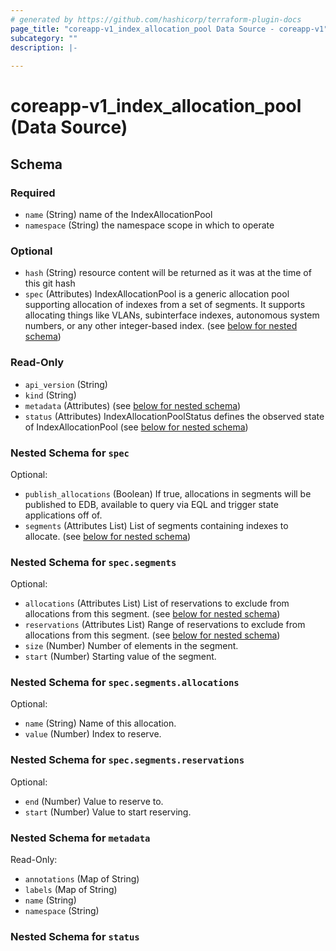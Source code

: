 ```yaml
---
# generated by https://github.com/hashicorp/terraform-plugin-docs
page_title: "coreapp-v1_index_allocation_pool Data Source - coreapp-v1"
subcategory: ""
description: |-
  
---
```


# coreapp-v1_index_allocation_pool (Data Source)





<!-- schema generated by tfplugindocs -->
## Schema

### Required

- `name` (String) name of the IndexAllocationPool
- `namespace` (String) the namespace scope in which to operate

### Optional

- `hash` (String) resource content will be returned as it was at the time of this git hash
- `spec` (Attributes) IndexAllocationPool is a generic allocation pool supporting allocation of indexes from a set of segments.
It supports allocating things like VLANs, subinterface indexes, autonomous system numbers, or any other integer-based index. (see [below for nested schema](#nestedatt--spec))

### Read-Only

- `api_version` (String)
- `kind` (String)
- `metadata` (Attributes) (see [below for nested schema](#nestedatt--metadata))
- `status` (Attributes) IndexAllocationPoolStatus defines the observed state of IndexAllocationPool (see [below for nested schema](#nestedatt--status))

<a id="nestedatt--spec"></a>
### Nested Schema for `spec`

Optional:

- `publish_allocations` (Boolean) If true, allocations in segments will be published to EDB, available to query via EQL and trigger state applications off of.
- `segments` (Attributes List) List of segments containing indexes to allocate. (see [below for nested schema](#nestedatt--spec--segments))

<a id="nestedatt--spec--segments"></a>
### Nested Schema for `spec.segments`

Optional:

- `allocations` (Attributes List) List of reservations to exclude from allocations from this segment. (see [below for nested schema](#nestedatt--spec--segments--allocations))
- `reservations` (Attributes List) Range of reservations to exclude from allocations from this segment. (see [below for nested schema](#nestedatt--spec--segments--reservations))
- `size` (Number) Number of elements in the segment.
- `start` (Number) Starting value of the segment.

<a id="nestedatt--spec--segments--allocations"></a>
### Nested Schema for `spec.segments.allocations`

Optional:

- `name` (String) Name of this allocation.
- `value` (Number) Index to reserve.


<a id="nestedatt--spec--segments--reservations"></a>
### Nested Schema for `spec.segments.reservations`

Optional:

- `end` (Number) Value to reserve to.
- `start` (Number) Value to start reserving.




<a id="nestedatt--metadata"></a>
### Nested Schema for `metadata`

Read-Only:

- `annotations` (Map of String)
- `labels` (Map of String)
- `name` (String)
- `namespace` (String)


<a id="nestedatt--status"></a>
### Nested Schema for `status`
